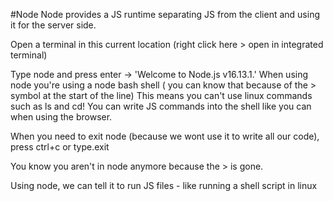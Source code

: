 #Node
Node provides a JS runtime separating JS from the client and using it for the server side.

Open a terminal in this current location (right click here > open in integrated terminal)

Type node and press enter -> 'Welcome to Node.js v16.13.1.'
When using node you're using a node bash shell ( you can know that because of the > symbol at the start of the line)
This means you can't use linux commands such as ls and cd!
You can write JS commands into the shell like you can when using the browser.

When you need to exit node (because we wont use it to write all our code), press ctrl+c or type.exit

You know you aren't in node anymore because the > is gone.

Using node, we can tell it to run JS files - like running a shell script in linux




